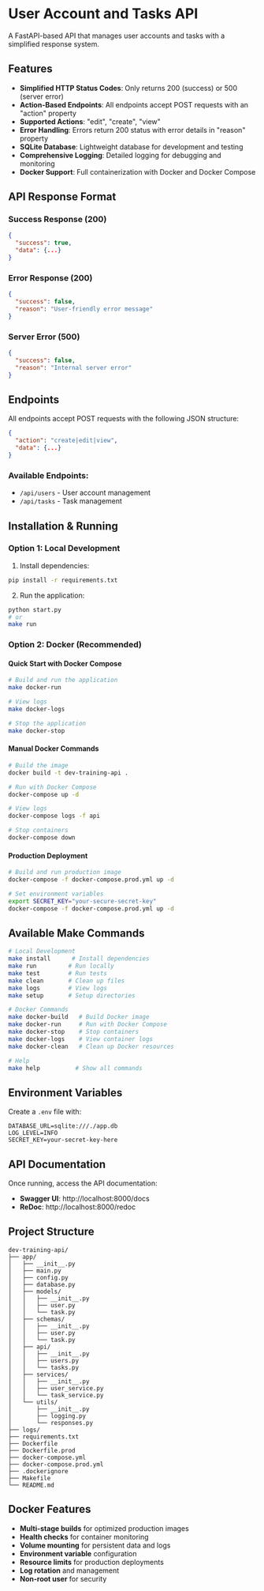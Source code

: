 # User Account and Tasks API

A FastAPI-based API that manages user accounts and tasks with a simplified response system.

## Features

- **Simplified HTTP Status Codes**: Only returns 200 (success) or 500 (server error)
- **Action-Based Endpoints**: All endpoints accept POST requests with an "action" property
- **Supported Actions**: "edit", "create", "view"
- **Error Handling**: Errors return 200 status with error details in "reason" property
- **SQLite Database**: Lightweight database for development and testing
- **Comprehensive Logging**: Detailed logging for debugging and monitoring
- **Docker Support**: Full containerization with Docker and Docker Compose

## API Response Format

### Success Response (200)
```json
{
  "success": true,
  "data": {...}
}
```

### Error Response (200)
```json
{
  "success": false,
  "reason": "User-friendly error message"
}
```

### Server Error (500)
```json
{
  "success": false,
  "reason": "Internal server error"
}
```

## Endpoints

All endpoints accept POST requests with the following JSON structure:
```json
{
  "action": "create|edit|view",
  "data": {...}
}
```

### Available Endpoints:
- `/api/users` - User account management
- `/api/tasks` - Task management

## Installation & Running

### Option 1: Local Development

1. Install dependencies:
```bash
pip install -r requirements.txt
```

2. Run the application:
```bash
python start.py
# or
make run
```

### Option 2: Docker (Recommended)

#### Quick Start with Docker Compose
```bash
# Build and run the application
make docker-run

# View logs
make docker-logs

# Stop the application
make docker-stop
```

#### Manual Docker Commands
```bash
# Build the image
docker build -t dev-training-api .

# Run with Docker Compose
docker-compose up -d

# View logs
docker-compose logs -f api

# Stop containers
docker-compose down
```

#### Production Deployment
```bash
# Build and run production image
docker-compose -f docker-compose.prod.yml up -d

# Set environment variables
export SECRET_KEY="your-secure-secret-key"
docker-compose -f docker-compose.prod.yml up -d
```

## Available Make Commands

```bash
# Local Development
make install      # Install dependencies
make run         # Run locally
make test        # Run tests
make clean       # Clean up files
make logs        # View logs
make setup       # Setup directories

# Docker Commands
make docker-build   # Build Docker image
make docker-run     # Run with Docker Compose
make docker-stop    # Stop containers
make docker-logs    # View container logs
make docker-clean   # Clean up Docker resources

# Help
make help          # Show all commands
```

## Environment Variables

Create a `.env` file with:
```
DATABASE_URL=sqlite:///./app.db
LOG_LEVEL=INFO
SECRET_KEY=your-secret-key-here
```

## API Documentation

Once running, access the API documentation:
- **Swagger UI**: http://localhost:8000/docs
- **ReDoc**: http://localhost:8000/redoc

## Project Structure

```
dev-training-api/
├── app/
│   ├── __init__.py
│   ├── main.py
│   ├── config.py
│   ├── database.py
│   ├── models/
│   │   ├── __init__.py
│   │   ├── user.py
│   │   └── task.py
│   ├── schemas/
│   │   ├── __init__.py
│   │   ├── user.py
│   │   └── task.py
│   ├── api/
│   │   ├── __init__.py
│   │   ├── users.py
│   │   └── tasks.py
│   ├── services/
│   │   ├── __init__.py
│   │   ├── user_service.py
│   │   └── task_service.py
│   └── utils/
│       ├── __init__.py
│       ├── logging.py
│       └── responses.py
├── logs/
├── requirements.txt
├── Dockerfile
├── Dockerfile.prod
├── docker-compose.yml
├── docker-compose.prod.yml
├── .dockerignore
├── Makefile
└── README.md
```

## Docker Features

- **Multi-stage builds** for optimized production images
- **Health checks** for container monitoring
- **Volume mounting** for persistent data and logs
- **Environment variable** configuration
- **Resource limits** for production deployments
- **Log rotation** and management
- **Non-root user** for security
